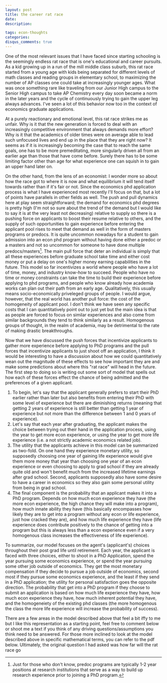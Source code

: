 ```yaml
---
layout: post
title: the career rat race
date: 
description: 

tags: econ-thoughts
categories:
disqus_comments: true
---
```

One of the most relevant issues that I have faced since starting schooling is the seemingly endless rat race that is one's educational and career pursuits. As a kid growing up in a run of the mill middle class suburb, this rat race started from a young age with kids being separated for different levels of math classes and reading groups in elementary school, to maximizing the number of AP classes one could take at increasingly younger ages. What was once something rare like traveling from our Junior High campus to the Senior High campus to take AP Chemistry every day soon became a norm in the later years and the cycle of continuously trying to gain the upper leg always advances. I've seen a lot of this behavior now too in the context of economics graduate applications.

At a purely reactionary and emotional level, this rat race strikes me as unfair. Why is it that the new generation is forced to deal with an increasingly competitive environment that always demands more effort? Why is it that the academics of older times were on average able to lead such unfocused lives and end up in the place that they are right now? It seems as if it is increasingly becoming the case that to reach the same goals, one has to be more premeditating, more singularly driven all from an earlier age than those that have come before. Surely there has to be some limiting factor other than age for what experience one can squish in to gain an upper hand later on.

On the other hand, from the lens of an economist: I wonder more so about how the race got to where it is now and what equilibrium it will tend itself towards rather than if it's fair or not. Since the economics phd application process is what I have experienced most recently I'll focus on that, but a lot of points have parallels in other fields as well. The push and pull dynamics here at play seem straightforward; the demand for economics phd degrees is pretty high (I'm not so sure about the trend of the demand but I would like to say it is at the very least not decreasing) relative to supply so there is a pushing force on applicants to boost their resume relative to others, and the supply of such opportunities to gain experience before entering the applicant pool rises to meet that demand as well in the form of masters programs or predocs. It is quite uncommon nowadays for a student to gain admission into an econ phd program without having done either a predoc or a masters and not so uncommon for someone to have done multiple predocs/masters[^1]. The main pull force that deter an individual is simply that all these experiences before graduate school take time and either cost money or put a delay on one's higher money earning capabilities in the future. This model so far incentivizes a world where people who have a lot of time, money, and industry know-how to succeed. People who have no time or money constraints can take the time to build their experience before applying to phd programs, and people who know already how academia works can plan out their path from an early age. Qualitatively, this usually means socio-economically priveleged groups of people. I would argue, however, that the real world has another pull force: the cost of the homogeneity of applicant pool. I don't think we have seen any specific costs that I can quantitatively point out to just yet but the main idea is that as people are forced to focus on similar experiences and also come from similar backgrounds they tend to think similarly as a result. Homogenous groups of thought, in the realm of academia, may be detrimental to the rate of making drastic breakthroughs.

Now that we have discussed the push forces that incentivize applicants to gather more experience before applying to PhD programs and the pull forces that incentivize applicants to just shoot off an application, I think it would be interesting to have a discussion about how we could quantitatively wean out the magnitude of these effects to see how important they are and make some predictions about where this "rat race" will head in the future. The first step to doing so is writing out some sort of model that spells out how each of these forces effect the chance of being admitted and the preferences of a given applicant.

1. To begin, let's say that the applicant generally prefers to start their PhD earlier rather than later but also benefits from entering their PhD with some level of experience but there are diminishing returns (meaning that getting 2 years of experience is still better than getting 1 year of experience but not more than the difference between 1 and 0 years of experience).
2. Let's say that each year after graduating, the applicant makes the choice between trying out their hand in the application process, using the year to get more econ experience, or using the year to get more life experience (i.e. a not strictly academic economics related job).
3. The utility that the applicants achieve in this model can be summarized as two-fold. On one hand they experience monetary utility, so supposedly choosing one year of gaining life experience would give them more money that year than choosing one year of an econ experience or even choosing to apply to grad school if they are already quite old and won't benefit much from the increased lifetime earnings after grad school. Second, applicants supposedly also have some desire to have a career in economics so they also gain some personal utility from being in grad school.
4. The final component is the probability that an applicant makes it into a PhD program. Depends on how much econ experience they have (the more econ experience, the high chance they will make into a program), how much innate ability they have (this basically encompasses how likely they are to get into a program without any econ or life experience, just how cracked they are), and how much life experience they have (life experience does contribute positively to the chance of getting into a program but this is always less than a econ experience even if a very homogenous class increases the effectiveness of life experience).

To summarize, our model focuses on the agent's (applicant's) choices throughout their post grad life until retirement. Each year, the applicant is faced with three choices, either to shoot in a PhD Application, spend the year pursuing some economics experience, or spend the year pursuing some other job outside of economics. They get the most monetary compensation if they decide to pursue a job outside of economics, second most if they pursue some economics experience, and the least if they send in a PhD application; the utility for personal satisfaction goes the opposite direction. The probability that get into a PhD program if they choose to submit an application is based on how much life experience they have, how much econ experience they have, how much inherent potential they have, and the homogeneiety of the existing phd classes (the more homogenous the class the more life experience will increase the probability of success).

There are a few areas in the model described above that feel a bit iffy to me but I like this representation as a starting point, feel free to comment below or shoot me a text if you think of any driving questions/assumptions you think need to be answered. For those more inclined to look at the model described above in specific mathematical terms, you can refer to the pdf below. Ultimately, the original question I had asked was how far will the rat race go 

[^1]: Just for those who don't know, predoc programs are typically 1-2 year positions at research institutions that serve as a way to build up research experience prior to joining a PhD program.
